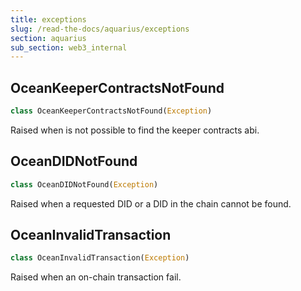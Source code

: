 ```yaml
---
title: exceptions
slug: /read-the-docs/aquarius/exceptions
section: aquarius
sub_section: web3_internal
---
```

## OceanKeeperContractsNotFound

```python
class OceanKeeperContractsNotFound(Exception)
```

Raised when is not possible to find the keeper contracts abi.

## OceanDIDNotFound

```python
class OceanDIDNotFound(Exception)
```

Raised when a requested DID or a DID in the chain cannot be found.

## OceanInvalidTransaction

```python
class OceanInvalidTransaction(Exception)
```

Raised when an on-chain transaction fail.

